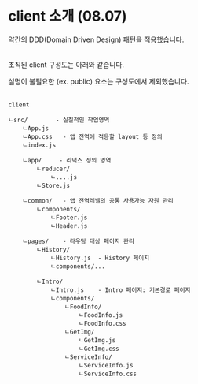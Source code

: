 # client 소개 (08.07)
약간의 DDD(Domain Driven Design) 패턴을 적용했습니다.<br><br>

조직된 client 구성도는 아래와 같습니다.

설명이 불필요한 (ex. public) 요소는 구성도에서 제외했습니다.
<br><br>

```
client

ㄴsrc/        - 실질적인 작업영역
    ㄴApp.js        
    ㄴApp.css   - 앱 전역에 적용할 layout 등 정의 
    ㄴindex.js

    ㄴapp/     - 리덕스 정의 영역
        ㄴreducer/
            ㄴ....js
        ㄴStore.js

    ㄴcommon/   - 앱 전역레벨의 공통 사용가능 자원 관리
        ㄴcomponents/
            ㄴFooter.js
            ㄴHeader.js

    ㄴpages/    - 라우팅 대상 페이지 관리 
        ㄴHistory/
            ㄴHistory.js  - History 페이지
            ㄴcomponents/...

        ㄴIntro/
            ㄴIntro.js    - Intro 페이지: 기본경로 페이지
            ㄴcomponents/
                ㄴFoodInfo/
                    ㄴFoodInfo.js
                    ㄴFoodInfo.css
                ㄴGetImg/
                    ㄴGetImg.js
                    ㄴGetImg.css
                ㄴServiceInfo/
                    ㄴServiceInfo.js
                    ㄴServiceInfo.css

```
